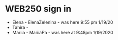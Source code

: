 # WEB250 sign in 

<ul>
  <li>Elena - ElenaZelenina - was here 9:55 pm 1/19/20</li>
  <li>Tahira -</li>
  <li>Mariia - MariiaPa - was here at 9:48pm 1/19/2020</li>
 </ul>
